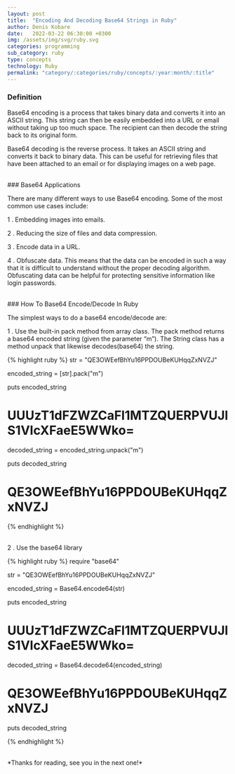 ```yaml
---
layout: post
title:  "Encoding And Decoding Base64 Strings in Ruby"
author: Denis Kobare
date:   2022-03-22 06:30:00 +0300
img: /assets/img/svg/ruby.svg
categories: programming
sub_category: ruby
type: concepts
technology: Ruby
permalink: "category/:categories/ruby/concepts/:year:month/:title"
---
```


### Definition

Base64 encoding is a process that takes binary data and converts it into an ASCII string. This string can then be easily embedded into a URL or email without taking up too much space. The recipient can then decode the string back to its original form.


Base64 decoding is the reverse process. It takes an ASCII string and converts it back to binary data. This can be useful for retrieving files that have been attached to an email or for displaying images on a web page.

<br>
### Base64 Applications

There are many different ways to use Base64 encoding. Some of the most common use cases include:

1 . Embedding images into emails.

2 . Reducing the size of files and data compression.

3 . Encode data in a URL.

4 . Obfuscate data. This means that the data can be encoded in such a way that it is difficult to understand without the proper decoding algorithm. Obfuscating data can be helpful for protecting sensitive information like login passwords.

<br>
### How To Base64 Encode/Decode In Ruby

The simplest ways to do a base64 encode/decode are:

1 . Use the built-in pack method from array class. The pack method returns a base64 encoded string (given the parameter “m”). The String class has a method unpack that likewise decodes(base64) the string.

{% highlight ruby %}
str = "QE3OWEefBhYu16PPDOUBeKUHqqZxNVZJ"

encoded_string = [str].pack("m")

puts encoded_string 
# UUUzT1dFZWZCaFl1MTZQUERPVUJlS1VIcXFaeE5WWko=

decoded_string = encoded_string.unpack("m")

puts decoded_string 
# QE3OWEefBhYu16PPDOUBeKUHqqZxNVZJ
{% endhighlight %} 


<br>
2 . Use the base64 library

{% highlight ruby %}
require "base64"

str = "QE3OWEefBhYu16PPDOUBeKUHqqZxNVZJ"

encoded_string = Base64.encode64(str)

puts encoded_string 
# UUUzT1dFZWZCaFl1MTZQUERPVUJlS1VIcXFaeE5WWko=

decoded_string = Base64.decode64(encoded_string)
# QE3OWEefBhYu16PPDOUBeKUHqqZxNVZJ

puts decoded_string 

{% endhighlight %} 


<br>
*Thanks for reading, see you in the next one!*
